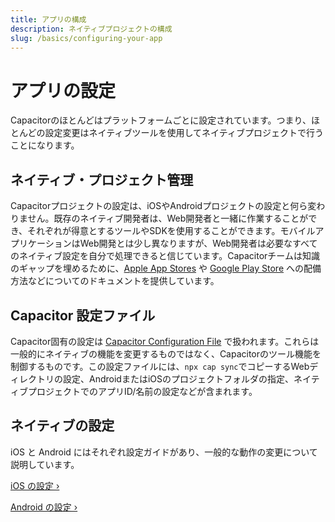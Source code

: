 ```yaml
---
title: アプリの構成
description: ネイティブプロジェクトの構成
slug: /basics/configuring-your-app
---
```


# アプリの設定

Capacitorのほとんどはプラットフォームごとに設定されています。つまり、ほとんどの設定変更はネイティブツールを使用してネイティブプロジェクトで行うことになります。

## ネイティブ・プロジェクト管理

Capacitorプロジェクトの設定は、iOSやAndroidプロジェクトの設定と何ら変わりません。既存のネイティブ開発者は、Web開発者と一緒に作業することができ、それぞれが得意とするツールやSDKを使用することができます。モバイルアプリケーションはWeb開発とは少し異なりますが、Web開発者は必要なすべてのネイティブ設定を自分で処理できると信じています。Capacitorチームは知識のギャップを埋めるために、[Apple App Stores](/docs/ios/deploying-to-app-store) や [Google Play Store](/docs/android/deploying-to-google-play) への配備方法などについてのドキュメントを提供しています。

## Capacitor 設定ファイル

Capacitor固有の設定は [Capacitor Configuration File](/docs/config) で扱われます。これらは一般的にネイティブの機能を変更するものではなく、Capacitorのツール機能を制御するものです。この設定ファイルには、`npx cap sync`でコピーするWebディレクトリの設定、AndroidまたはiOSのプロジェクトフォルダの指定、ネイティブプロジェクトでのアプリID/名前の設定などが含まれます。

## ネイティブの設定

iOS と Android にはそれぞれ設定ガイドがあり、一般的な動作の変更について説明しています。

[iOS の設定 &#8250;](/docs/ios/configuration)

[Android の設定 &#8250;](/docs/android/configuration)
